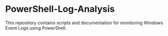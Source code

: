 # PowerShell-Log-Analysis
This repository contains scripts and documentation for monitoring Windows Event Logs using PowerShell.
